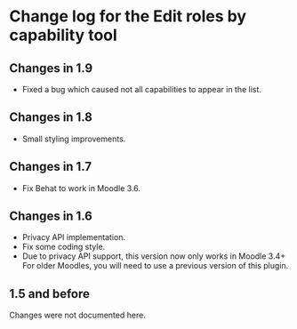 # Change log for the Edit roles by capability tool


## Changes in 1.9

* Fixed a bug which caused not all capabilities to appear in the list.


## Changes in 1.8

* Small styling improvements.


## Changes in 1.7

* Fix Behat to work in Moodle 3.6.


## Changes in 1.6

* Privacy API implementation.
* Fix some coding style.
* Due to privacy API support, this version now only works in Moodle 3.4+
  For older Moodles, you will need to use a previous version of this plugin.


## 1.5 and before

Changes were not documented here.
